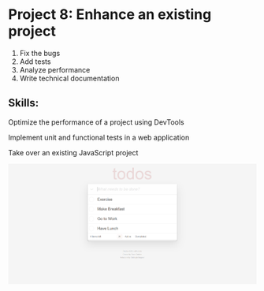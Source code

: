 <h1>Project 8: Enhance an existing project</h1>
<ol>
    <li>Fix the bugs</li>
    <li>Add tests</li>
    <li>Analyze performance</li>
    <li>Write technical documentation</li>
</ol>

<h2>Skills:</h2>
<p>Optimize the performance of a project using DevTools</p>
<p>Implement unit and functional tests in a web application</p>
<p>Take over an existing JavaScript project</p>

<img src = "image/image1.png">
